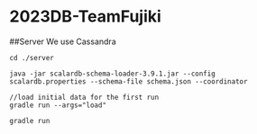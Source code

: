 # 2023DB-TeamFujiki

##Server
We use Cassandra
~~~
cd ./server

java -jar scalardb-schema-loader-3.9.1.jar --config scalardb.properties --schema-file schema.json --coordinator

//load initial data for the first run
gradle run --args="load"

gradle run
~~~
